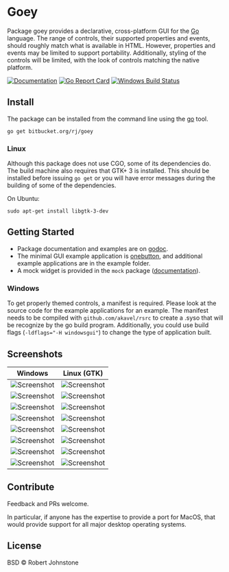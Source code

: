 # Goey

Package goey provides a declarative, cross-platform GUI for the
[Go](https://golang.org/) language. The range of controls, their supported
properties and events, should roughly match what is available in HTML. However,
properties and events may be limited to support portability. Additionally,
styling of the controls will be limited, with the look of controls matching the
native platform.

[![Documentation](https://godoc.org/bitbucket.org/rj/goey?status.svg)](http://godoc.org/bitbucket.org/rj/goey)
[![Go Report Card](https://goreportcard.com/badge/bitbucket.org/rj/goey)](https://goreportcard.com/report/bitbucket.org/rj/goey) 
[![Windows Build Status](https://ci.appveyor.com/api/projects/status/bitbucket/rj/goey?branch=default&svg=true)](https://ci.appveyor.com/project/rj/goey) 

## Install

The package can be installed from the command line using the
[go](https://golang.org/cmd/go/) tool.

    go get bitbucket.org/rj/goey

### Linux

Although this package does not use CGO, some of its dependencies do. The build
machine also requires that GTK+ 3 is installed.  This should be installed before
issuing `go get` or you will have error messages during the building of some
of the dependencies.

On Ubuntu:

    sudo apt-get install libgtk-3-dev

## Getting Started

* Package documentation and examples are on [godoc](https://godoc.org/bitbucket.org/rj/goey).
* The minimal GUI example application is [onebutton](https://godoc.org/bitbucket.org/rj/goey/example/onebutton),
  and additional example applications are in the example folder.
* A mock widget is provided in the `mock` package
  ([documentation](https://godoc.org/bitbucket.org/rj/goey/mock)).

### Windows

To get properly themed controls, a manifest is required. Please look at the
source code for the example applications for an example. The manifest needs to
be compiled with `github.com/akavel/rsrc` to create a .syso that will be
recognize by the go build program. Additionally, you could use build flags
(`-ldflags="-H windowsgui"`) to change the type of application built.

## Screenshots

| Windows    | Linux (GTK)|
|:----------:|:----------:|
|![Screenshot](https://bitbucket.org/rj/goey/raw/default/example/onebutton/onebutton_windows.png)|![Screenshot](https://bitbucket.org/rj/goey/raw/default/example/onebutton/onebutton_linux.png)|
|![Screenshot](https://bitbucket.org/rj/goey/raw/default/example/twofields/twofields_windows.png)|![Screenshot](https://bitbucket.org/rj/goey/raw/default/example/twofields/twofields_linux.png)|
|![Screenshot](https://bitbucket.org/rj/goey/raw/default/example/decoration/decoration_windows.png)|![Screenshot](https://bitbucket.org/rj/goey/raw/default/example/decoration/decoration_linux.png)|
|![Screenshot](https://bitbucket.org/rj/goey/raw/default/example/colour/colour_windows.png)|![Screenshot](https://bitbucket.org/rj/goey/raw/default/example/colour/colour_linux.png)|
|![Screenshot](https://bitbucket.org/rj/goey/raw/default/example/feettometer/feettometer_windows.png)|![Screenshot](https://bitbucket.org/rj/goey/raw/default/example/feettometer/feettometer_linux.png)|
|![Screenshot](https://bitbucket.org/rj/goey/raw/default/example/controls/controls1_windows.png)|![Screenshot](https://bitbucket.org/rj/goey/raw/default/example/controls/controls1_linux.png)|
|![Screenshot](https://bitbucket.org/rj/goey/raw/default/example/controls/controls2_windows.png)|![Screenshot](https://bitbucket.org/rj/goey/raw/default/example/controls/controls2_linux.png)|
|![Screenshot](https://bitbucket.org/rj/goey/raw/default/example/controls/controls3_windows.png)|![Screenshot](https://bitbucket.org/rj/goey/raw/default/example/controls/controls3_linux.png)|

## Contribute

Feedback and PRs welcome.

In particular, if anyone has the expertise to provide a port for MacOS, that
would provide support for all major desktop operating systems.

## License

BSD © Robert Johnstone
